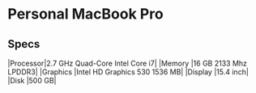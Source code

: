 # Personal MacBook Pro

## Specs

|Processor|2.7 GHz Quad-Core Intel Core i7|
|Memory |16 GB 2133 Mhz LPDDR3|
|Graphics |Intel HD Graphics 530 1536 MB|
|Display |15.4 inch|
|Disk |500 GB|
